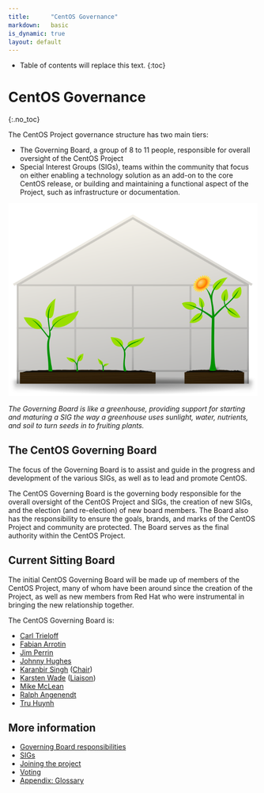 ```yaml
---
title:      "CentOS Governance"
markdown:   basic
is_dynamic: true
layout: default
---
```


* Table of contents will replace this text.
{:toc}

# CentOS Governance 
{:.no_toc}

The CentOS Project governance structure has two main tiers: 

* The Governing Board, a group of 8 to 11 people, responsible for overall oversight of the CentOS Project
* Special Interest Groups (SIGs), teams within the community that focus on either enabling a technology solution as an add-on to the core CentOS release, or building and maintaining a functional aspect of the Project, such as infrastructure or documentation.

<div class="captioned-image">
  <img class="img-responsive" src="/about/governance/governance-greenhouse.png" alt="Image describing the board">
  <div class="caption">
    <p><i>The Governing Board is like a greenhouse, providing support for starting and maturing a SIG the way a greenhouse uses sunlight, water, nutrients, and soil to turn seeds in to fruiting plants.</i></p>
  </div>
</div>

## The CentOS Governing Board

The focus of the Governing Board is to assist and guide in the progress and development of the various SIGs, as well as to lead and promote CentOS.

The CentOS Governing Board is the governing body responsible for the overall oversight of the CentOS Project and SIGs, the creation of new SIGs, and the election (and re-election) of new board members. The Board also has the responsibility to ensure the goals, brands, and marks of the CentOS Project and community are protected. The Board serves as the final authority within the CentOS Project.

## Current Sitting Board
The initial CentOS Governing Board will be made up of members of the CentOS Project, many of whom have been around since the creation of the Project, as well as new members from Red Hat who were instrumental in bringing the new relationship together. 

The CentOS Governing Board is:

* [Carl Trieloff](http://wiki.centos.org/CarlTrieloff)
* [Fabian Arrotin](http://wiki.centos.org/FabianArrotin)
* [Jim Perrin](http://wiki.centos.org/JimPerrin)
* [Johnny Hughes](http://wiki.centos.org/JohnnyHughes)
* [Karanbir Singh](http://wiki.centos.org/KaranbirSingh) ([Chair](/about/governance/board-responsibilities/#chair-responsibilities))
* [Karsten Wade](http://wiki.centos.org/KarstenWade) ([Liaison](/about/governance/board-responsibilities/#red-hat-liaison-responsibilities))
* [Mike McLean](http://wiki.centos.org/MikeMcLean)
* [Ralph Angenendt](http://wiki.centos.org/RalphAngenendt)
* [Tru Huynh](http://wiki.centos.org/TruHuynh)

## More information
* [Governing Board responsibilities](/about/governance/board-responsibilities)
* [SIGs](/about/governance/sigs)
* [Joining the project](/about/governance/joining-the-project)
* [Voting](/about/governance/voting)
* [Appendix:  Glossary](/about/governance/appendix-glossary)
